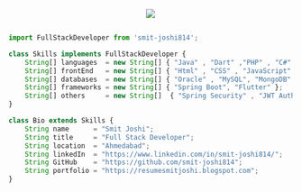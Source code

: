 <p align="center">
  <a target="blank" href="https://www.canva.com/design/DAF7z6ElZ0Y/M2eaNq7bW_tN5YyyGi4Lig/watch?utm_content=DAF7z6ElZ0Y&utm_campaign=share_your_design&utm_medium=link&utm_source=shareyourdesignpanel"><img src="https://github.com/smit-joshi814/smit-joshi814/assets/45530965/633d826a-9341-4094-9197-4716404184e5" /> </a>
</p>

```js

import FullStackDeveloper from 'smit-joshi814';

class Skills implements FullStackDeveloper {
    String[] languages  = new String[] { "Java" , "Dart" ,"PHP" , "C#" , "C" ,"C++" };
    String[] frontEnd   = new String[] { "Html" , "CSS" , "JavaScript" , "Bootstrap" , "jQuery" };
    String[] databases  = new String[] { "Oracle" , "MySQL", "MongoDB" };
    String[] frameworks = new String[] { "Spring Boot", "Flutter" };
    String[] others     = new String[]  { "Spring Security" , "JWT Auth" , "Eureka Server" , "Zipkin", "RabbitMQ", "Config Server", "Gateway (String Cloud Routing)", "Docker" , "K8s"}
}

class Bio extends Skills {
    String name      = "Smit Joshi";
    String title     = "Full Stack Developer";
    String location  = "Ahmedabad";
    String linkedIn  = "https://www.linkedin.com/in/smit-joshi814/";
    String GitHub    = "https://github.com/smit-joshi814";
    String portfolio = "https://resumesmitjoshi.blogspot.com";
}

```

